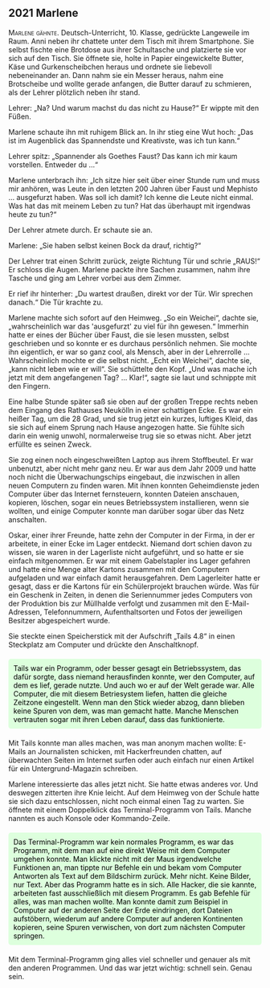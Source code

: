 ## **2021** Marlene

<span style="font-variant:small-caps;">Marlene gähnte.</span> Deutsch-Unterricht, 10. Klasse, gedrückte Langeweile im Raum.
Anni neben ihr chattete unter dem Tisch mit ihrem Smartphone.
Sie selbst fischte eine Brotdose aus ihrer Schultasche und platzierte sie vor sich auf den Tisch.
Sie öffnete sie, holte in Papier eingewickelte Butter, Käse und Gurkenscheibchen heraus und ordnete sie liebevoll nebeneinander an.
Dann nahm sie ein Messer heraus, nahm eine Brotscheibe und wollte gerade anfangen, die Butter darauf zu schmieren, als der Lehrer plötzlich neben ihr stand.

Lehrer: „Na? Und warum machst du das nicht zu Hause?“ Er wippte mit den Füßen.

Marlene schaute ihn mit ruhigem Blick an.
In ihr stieg eine Wut hoch: „Das ist im Augenblick das Spannendste und Kreativste, was ich tun kann.“

Lehrer spitz: „Spannender als Goethes Faust? Das kann ich mir kaum vorstellen.
Entweder du ...“

Marlene unterbrach ihn: „Ich sitze hier seit über einer Stunde rum und muss mir anhören, was Leute in den letzten 200 Jahren über Faust und Mephisto … ausgefurzt haben.
Was soll ich damit? Ich kenne die Leute nicht einmal.
Was hat das mit meinem Leben zu tun? Hat das überhaupt mit irgendwas heute zu tun?“

Der Lehrer atmete durch.
Er schaute sie an.

Marlene: „Sie haben selbst keinen Bock da drauf, richtig?“

Der Lehrer trat einen Schritt zurück, zeigte Richtung Tür und schrie „RAUS!“ Er schloss die Augen.
Marlene packte ihre Sachen zusammen, nahm ihre Tasche und ging am Lehrer vorbei aus dem Zimmer.

Er rief ihr hinterher: „Du wartest draußen, direkt vor der Tür.
Wir sprechen danach.“ Die Tür krachte zu.

Marlene machte sich sofort auf den Heimweg.
„So ein Weichei“, dachte sie, „wahrscheinlich war das 'ausgefurzt' zu viel für ihn gewesen.“ Immerhin hatte er eines der Bücher über Faust, die sie lesen mussten, selbst geschrieben und so konnte er es durchaus persönlich nehmen.
Sie mochte ihn eigentlich, er war so ganz cool, als Mensch, aber in der Lehrerrolle … Wahrscheinlich mochte er die selbst nicht.
„Echt ein Weichei“, dachte sie, „kann nicht leben wie er will“. Sie schüttelte den Kopf.
„Und was mache ich jetzt mit dem angefangenen Tag? ...
Klar!“, sagte sie laut und schnippte mit den Fingern.

Eine halbe Stunde später saß sie oben auf der großen Treppe rechts neben dem Eingang des Rathauses Neukölln in einer schattigen Ecke.
Es war ein heißer Tag, um die 28 Grad, und sie trug jetzt ein kurzes, luftiges Kleid, das sie sich auf einem Sprung nach Hause angezogen hatte.
Sie fühlte sich darin ein wenig unwohl, normalerweise trug sie so etwas nicht.
Aber jetzt erfüllte es seinen Zweck.

Sie zog einen noch eingeschweißten Laptop aus ihrem Stoffbeutel.
Er war unbenutzt, aber nicht mehr ganz neu.
Er war aus dem Jahr 2009 und hatte noch nicht die Überwachungschips eingebaut, die inzwischen in allen neuen Computern zu finden waren.
Mit ihnen konnten Geheimdienste jeden Computer über das Internet fernsteuern, konnten Dateien anschauen, kopieren, löschen, sogar ein neues Betriebssystem installieren, wenn sie wollten, und einige Computer konnte man darüber sogar über das Netz anschalten.

Oskar, einer ihrer Freunde, hatte zehn der Computer in der Firma, in der er arbeitete, in einer Ecke im Lager entdeckt.
Niemand dort schien davon zu wissen, sie waren in der Lagerliste nicht aufgeführt, und so hatte er sie einfach mitgenommen.
Er war mit einem Gabelstapler ins Lager gefahren und hatte eine Menge alter Kartons zusammen mit den Computern aufgeladen und war einfach damit herausgefahren.
Dem Lagerleiter hatte er gesagt, dass er die Kartons für ein Schülerprojekt brauchen würde.
Was für ein Geschenk in Zeiten, in denen die Seriennummer jedes Computers von der Produktion bis zur Müllhalde verfolgt und zusammen mit den E-Mail-Adressen, Telefonnummern, Aufenthaltsorten und Fotos der jeweiligen Besitzer abgespeichert wurde.

Sie steckte einen Speicherstick mit der Aufschrift „Tails 4.8“ in einen Steckplatz am Computer und drückte den Anschaltknopf.

<div style="background-color: #dfd; color: black; padding: 10px; margin: 20px 0; border-radius: 5px;">
Tails war ein Programm, oder besser gesagt ein Betriebssystem, das dafür sorgte, dass niemand herausfinden konnte, wer den Computer, auf dem es lief, gerade nutzte.
Und auch wo er auf der Welt gerade war.
Alle Computer, die mit diesem Betriesystem liefen, hatten die gleiche Zeitzone eingestellt.
Wenn man den Stick wieder abzog, dann blieben keine Spuren von dem, was man gemacht hatte.
Manche Menschen vertrauten sogar mit ihren Leben darauf, dass das funktionierte.
</div>

Mit Tails konnte man alles machen, was man anonym machen wollte: E-Mails an Journalisten schicken, mit Hackerfreunden chatten, auf überwachten Seiten im Internet surfen oder auch einfach nur einen Artikel für ein Untergrund-Magazin schreiben.

Marlene interessierte das alles jetzt nicht.
Sie hatte etwas anderes vor.
Und deswegen zitterten ihre Knie leicht.
Auf dem Heimweg von der Schule hatte sie sich dazu entschlossen, nicht noch einmal einen Tag zu warten.
Sie öffnete mit einem Doppelklick das Terminal-Programm von Tails.
Manche nannten es auch Konsole oder Kommando-Zeile.

<div style="background-color: #dfd; color: black; padding: 10px; margin: 20px 0; border-radius: 5px;">
Das Terminal-Programm war kein normales Programm, es war das Programm, mit dem man auf eine direkt Weise mit dem Computer umgehen konnte.
Man klickte nicht mit der Maus irgendwelche Funktionen an, man tippte nur Befehle ein und bekam vom Computer Antworten als Text auf dem Bildschirm zurück.
Mehr nicht.
Keine Bilder, nur Text.
Aber das Programm hatte es in sich.
Alle Hacker, die sie kannte, arbeiteten fast ausschließlich mit diesem Programm.
Es gab Befehle für alles, was man machen wollte.
Man konnte damit zum Beispiel in Computer auf der anderen Seite der Erde eindringen, dort Dateien aufstöbern, wiederum auf andere Computer auf anderen Kontinenten kopieren, seine Spuren verwischen, von dort zum nächsten Computer springen.
</div>

Mit dem Terminal-Programm ging alles viel schneller und genauer als mit den anderen Programmen.
Und das war jetzt wichtig: schnell sein.
Genau sein.
